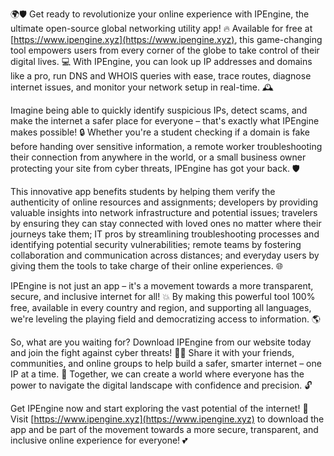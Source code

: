 🌍🛡️ Get ready to revolutionize your online experience with IPEngine, the ultimate open-source global networking utility app! 🔥 Available for free at [https://www.ipengine.xyz](https://www.ipengine.xyz), this game-changing tool empowers users from every corner of the globe to take control of their digital lives. 💻 With IPEngine, you can look up IP addresses and domains like a pro, run DNS and WHOIS queries with ease, trace routes, diagnose internet issues, and monitor your network setup in real-time. 🕰️

Imagine being able to quickly identify suspicious IPs, detect scams, and make the internet a safer place for everyone – that's exactly what IPEngine makes possible! 🔒 Whether you're a student checking if a domain is fake before handing over sensitive information, a remote worker troubleshooting their connection from anywhere in the world, or a small business owner protecting your site from cyber threats, IPEngine has got your back. 🛡️

This innovative app benefits students by helping them verify the authenticity of online resources and assignments; developers by providing valuable insights into network infrastructure and potential issues; travelers by ensuring they can stay connected with loved ones no matter where their journeys take them; IT pros by streamlining troubleshooting processes and identifying potential security vulnerabilities; remote teams by fostering collaboration and communication across distances; and everyday users by giving them the tools to take charge of their online experiences. 🌐

IPEngine is not just an app – it's a movement towards a more transparent, secure, and inclusive internet for all! 💥 By making this powerful tool 100% free, available in every country and region, and supporting all languages, we're leveling the playing field and democratizing access to information. 🌎

So, what are you waiting for? Download IPEngine from our website today and join the fight against cyber threats! 💪🏽 Share it with your friends, communities, and online groups to help build a safer, smarter internet – one IP at a time. 🚀 Together, we can create a world where everyone has the power to navigate the digital landscape with confidence and precision. 🔓

Get IPEngine now and start exploring the vast potential of the internet! 🎉 Visit [https://www.ipengine.xyz](https://www.ipengine.xyz) to download the app and be part of the movement towards a more secure, transparent, and inclusive online experience for everyone! 💕